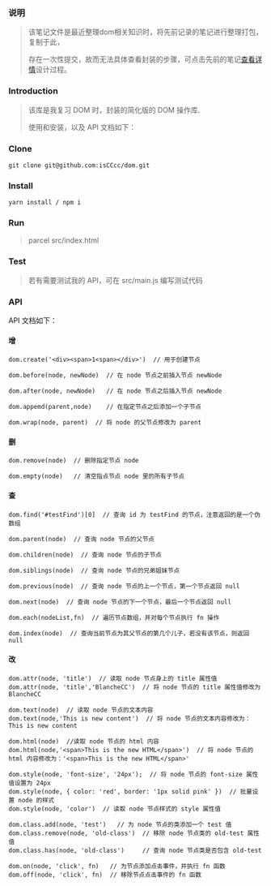 ### 说明
> 该笔记文件是最近整理dom相关知识时，将先前记录的笔记进行整理打包，复制于此，
> 
> 存在一次性提交，故而无法具体查看封装的步骤，可点击先前的笔记[查看详情](https://github.com/isCCcc/dom)设计过程。

### Introduction
> 该库是我复习 DOM 时，封装的简化版的 DOM 操作库.
> 
> 使用和安装，以及 API 文档如下：

### Clone
`git clone git@github.com:isCCcc/dom.git`

### Install
`yarn install / npm i`

### Run
> parcel src/index.html

### Test
> 若有需要测试我的 API，可在 src/main.js 编写测试代码

### API
API 文档如下：

#### 增
```
dom.create('<div><span>1<span></div>')  // 用于创建节点
```           


```
dom.before(node, newNode)  // 在 node 节点之前插入节点 newNode
```         

```
dom.after(node, newNode)   // 在 node 节点之后插入节点 newNode
```            

```
dom.appemd(parent,node)    // 在指定节点之后添加一个子节点
```     

```
dom.wrap(node, parent)  // 将 node 的父节点修改为 parent
```          



#### 删
```
dom.remove(node)  // 删除指定节点 node
```      

```
dom.empty(node)   // 清空指点节点 node 里的所有子节点
```   


#### 查
```
dom.find('#testFind')[0]  // 查询 id 为 testFind 的节点，注意返回的是一个伪数组
```         

```
dom.parent(node)  // 查询 node 节点的父节点
```         

```
dom.children(node)  // 查询 node 节点的子节点
```         

```
dom.siblings(node)  // 查询 node 节点的兄弟姐妹节点
```         

```
dom.previous(node)  // 查询 node 节点的上一个节点，第一个节点返回 null
```         

```
dom.next(node)  // 查询 node 节点的下一个节点，最后一个节点返回 null
```         

```
dom.each(nodeList,fn)  // 遍历节点数组，并对每个节点执行 fn 操作
```         

```
dom.index(node)  // 查询当前节点为其父节点的第几个儿子，若没有该节点，则返回null
```         


#### 改
```
dom.attr(node, 'title')  // 读取 node 节点身上的 title 属性值                 
dom.attr(node, 'title','BlancheCC')  // 将 node 节点的 title 属性值修改为 BlancheCC           
```         

```
dom.text(node)  // 读取 node 节点的文本内容            
dom.text(node,'This is new content')  // 将 node 节点的文本内容修改为：This is new content
````          

```
dom.html(node)  //读取 node 节点的 html 内容           
dom.html(node,'<span>This is the new HTML</span>')  // 将 node 节点的 html 内容修改为：'<span>This is the new HTML</span>'
```         

``` 
dom.style(node, 'font-size', '24px');  // 将 node 节点的 font-size 属性值设置为 24px
dom.style(node, { color: 'red', border: '1px solid pink' })  // 批量设置 node 的样式
dom.style(node, 'color')  // 读取 node 节点样式的 style 属性值
```        

```
dom.class.add(node, 'test')   // 为 node 节点的类添加一个 test 值
dom.class.remove(node, 'old-class')  // 移除 node 节点类的 old-test 属性值
dom.class.has(node, 'old-class')     // 查询 node 节点类是否包含 old-test
```           

```
dom.on(node, 'click', fn)   // 为节点添加点击事件，并执行 fn 函数
dom.off(node, 'click', fn)  // 移除节点点击事件的 fn 函数
```          


